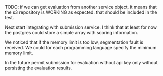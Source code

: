 TODO: if we can get evaluation from another service object, it means that the
s3 repository is WORKING as expected. that should be included in the test.

Next start integrating with submission service. I think that at least for now
the postgres could store a simple array with scoring information.

We noticed that if the memory limit is too low, segmentation fault is received.
We could for each programming language specify the minimum memory limit.

In the future permit submission for evaluation without api key
only without persisting the evaluation results.